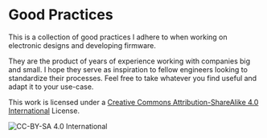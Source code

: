 # Good Practices

This is a collection of good practices I adhere to when working on electronic designs and developing firmware.

They are the product of years of experience working with companies big and small. I hope they serve as inspiration to fellow engineers looking to standardize their processes. Feel free to take whatever you find useful and adapt it to your use-case.

This work is licensed under a [Creative Commons Attribution-ShareAlike 4.0 International](http://creativecommons.org/licenses/by-sa/4.0/) License.

![CC-BY-SA 4.0 International](https://licensebuttons.net/l/by-sa/4.0/88x31.png)